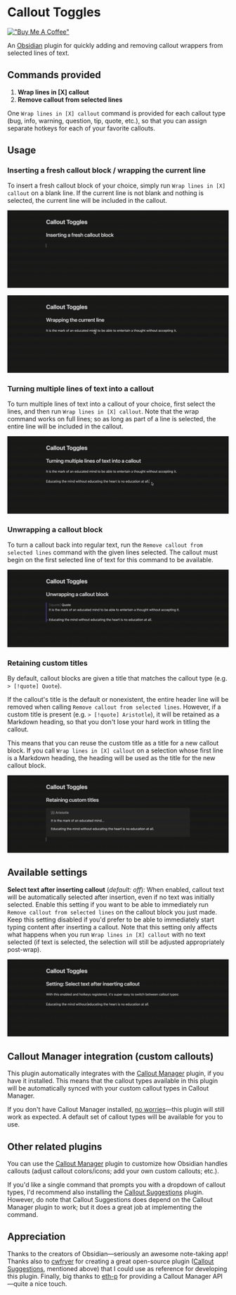 # Callout Toggles

[!["Buy Me A Coffee"](https://www.buymeacoffee.com/assets/img/custom_images/purple_img.png)](https://buymeacoffee.com/alythobani)

An [Obsidian](https://obsidian.md/) plugin for quickly adding and removing callout wrappers from selected lines of text.

## Commands provided

1. **Wrap lines in [X] callout**
2. **Remove callout from selected lines**

One `Wrap lines in [X] callout` command is provided for each callout type (bug, info, warning, question, tip, quote, etc.), so that you can assign separate hotkeys for each of your favorite callouts.

## Usage

### Inserting a fresh callout block / wrapping the current line

To insert a fresh callout block of your choice, simply run `Wrap lines in [X] callout` on a blank line. If the current line is not blank and nothing is selected, the current line will be included in the callout.

![Inserting a fresh callout block](./readme_assets/0-insert-fresh.gif)

![Wrapping the current line in a callout](./readme_assets/1-current-line.gif)

### Turning multiple lines of text into a callout

To turn multiple lines of text into a callout of your choice, first select the lines, and then  run `Wrap lines in [X] callout`. Note that the wrap command works on full lines; so as long as part of a line is selected, the entire line will be included in the callout.

![Wrapping multiple lines in a callout](./readme_assets/2-multi-line.gif)

### Unwrapping a callout block

To turn a callout back into regular text, run the `Remove callout from selected lines` command with the given lines selected. The callout must begin on the first selected line of text for this command to be available.

![Unwrapping a callout block](./readme_assets/3-remove-callout.gif)

### Retaining custom titles

By default, callout blocks are given a title that matches the callout type (e.g. `> [!quote] Quote`).

If the callout's title is the default or nonexistent, the entire header line will be removed when calling `Remove callout from selected lines`. However, if a custom title is present (e.g. `> [!quote] Aristotle`), it will be retained as a Markdown heading, so that you don't lose your hard work in titling the callout.

This means that you can reuse the custom title as a title for a new callout block. If you call `Wrap lines in [X] callout` on a selection whose first line is a Markdown heading, the heading will be used as the title for the new callout block.

![Retaining custom titles](./readme_assets/4-custom-title.gif)

## Available settings

**Select text after inserting callout** (*default: off*): When enabled, callout text will be automatically selected after insertion, even if no text was initially selected. Enable this setting if you want to be able to immediately run `Remove callout from selected lines` on the callout block you just made. Keep this setting disabled if you'd prefer to be able to immediately start typing content after inserting a callout. Note that this setting only affects what happens when you run `Wrap lines in [X] callout` with no text selected (if text is selected, the selection will still be adjusted appropriately post-wrap).

![Select text after inserting callout](./readme_assets/5-setting-select-text-after-inserting-callout.gif)

## Callout Manager integration (custom callouts)

This plugin automatically integrates with the [Callout Manager](https://github.com/eth-p/obsidian-callout-manager/) plugin, if you have it installed. This means that the callout types available in this plugin will be automatically synced with your custom callout types in Callout Manager.

If you don't have Callout Manager installed, [no worries](https://www.youtube.com/watch?v=4P-YBqVzJg0)—this plugin will still work as expected. A default set of callout types will be available for you to use.

## Other related plugins

You can use the [Callout Manager](https://github.com/eth-p/obsidian-callout-manager/) plugin to customize how Obsidian handles callouts (adjust callout colors/icons; add your own custom callouts; etc.).

If you'd like a single command that prompts you with a dropdown of callout types, I'd recommend also installing the [Callout Suggestions](https://github.com/cwfryer/obsidian-callout-suggestions) plugin. However, do note that Callout Suggestions does depend on the Callout Manager plugin to work; but it does a great job at implementing the command.

## Appreciation

Thanks to the creators of Obsidian—seriously an awesome note-taking app! Thanks also to [cwfryer](https://github.com/cwfryer) for creating a great open-source plugin ([Callout Suggestions](https://github.com/cwfryer/obsidian-callout-suggestions), mentioned above) that I could use as reference for developing this plugin. Finally, big thanks to [eth-p](https://github.com/eth-p/) for providing a Callout Manager API—quite a nice touch.
